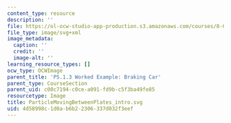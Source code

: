 ```yaml
---
content_type: resource
description: ''
file: https://ol-ocw-studio-app-production.s3.amazonaws.com/courses/8-01sc-classical-mechanics-fall-2016/4d58998c1d0ab6b22306337d032f3eef_ParticleMovingBetweenPlates_intro.svg
file_type: image/svg+xml
image_metadata:
  caption: ''
  credit: ''
  image-alt: ''
learning_resource_types: []
ocw_type: OCWImage
parent_title: 'PS.1.3 Worked Example: Braking Car'
parent_type: CourseSection
parent_uid: c00c7194-c0ce-a091-fd9b-c5f3ba49fe85
resourcetype: Image
title: ParticleMovingBetweenPlates_intro.svg
uid: 4d58998c-1d0a-b6b2-2306-337d032f3eef
---
```

